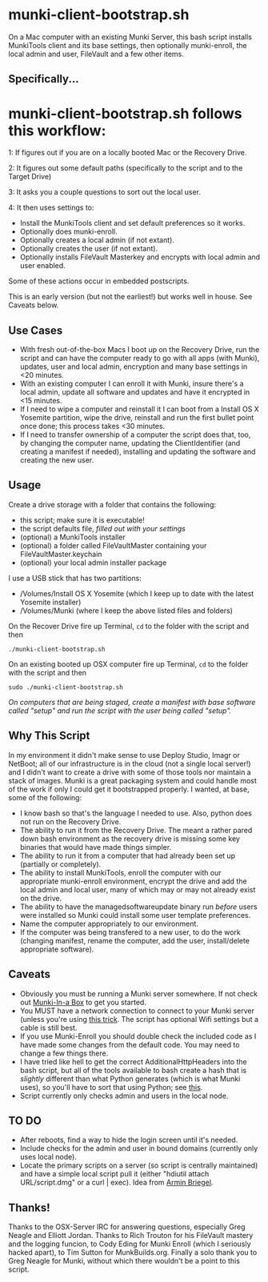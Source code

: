 # munki-client-bootstrap.sh
On a Mac computer with an existing Munki Server, this bash script installs MunkiTools client and its base settings, then optionally munki-enroll, the local admin and user, FileVault and a few other items.

## Specifically...
# munki-client-bootstrap.sh follows this workflow:

1: If figures out if you are on a locally booted Mac or the Recovery Drive.

2: It figures out some default paths (specifically to the script and to the Target Drive)

3: It asks you a couple questions to sort out the local user.

4: It then uses settings to:
- Install the MunkiTools client and set default preferences so it works.
- Optionally does munki-enroll.
- Optionally creates a local admin (if not extant).
- Optionally creates the user (if not extant).
- Optionally installs FileVault Masterkey and encrypts with local admin and user enabled.

Some of these actions occur in embedded postscripts.

This is an early version (but not the earliest!) but works well in house. See Caveats below.

## Use Cases

- With fresh out-of-the-box Macs I boot up on the Recovery Drive, run the script and can have the computer ready to go with all apps (with Munki), updates, user and local admin, encryption and many base settings in <20 minutes.
- With an existing computer I can enroll it with Munki, insure there's a local admin, update all software and updates and have it encrypted in <15 minutes.
- If I need to wipe a computer and reinstall it I can boot from a Install OS X Yosemite partition, wipe the drive, reinstall and run the first bullet point once done; this process takes <30 minutes.
- If I need to transfer ownership of a computer the script does that, too, by changing the computer name, updating the ClientIdentifier (and creating a manifest if needed), installing and updating the software and creating the new user.

## Usage

Create a drive storage with a folder that contains the following:
- this script; make sure it is executable!
- the script defaults file, *filled out with your settings*
- (optional) a MunkiTools installer
- (optional) a folder called FileVaultMaster containing your FileVaultMaster.keychain
- (optional) your local admin installer package

I use a USB stick that has two partitions:
- /Volumes/Install OS X Yosemite (which I keep up to date with the latest Yosemite installer)
- /Volumes/Munki (where I keep the above listed files and folders)

On the Recover Drive fire up Terminal, `cd` to the folder with the script and then

`./munki-client-bootstrap.sh`

On an existing booted up OSX computer fire up Terminal, `cd` to the folder with the script and then

`sudo ./munki-client-bootstrap.sh`

*On computers that are being staged, create a manifest with base software called "setup" and run the script with the user being called "setup".*

## Why This Script

In my environment it didn't make sense to use Deploy Studio, Imagr or NetBoot; all of our infrastructure is in the cloud (not a single local server!) and I didn't want to create a drive with some of those tools nor maintain a stack of images. Munki is a great packaging system and could handle most of the work if only I could get it bootstrapped properly. I wanted, at base, some of the following:

- I know bash so that's the language I needed to use. Also, python does not run on the Recovery Drive.
- The ability to run it from the Recovery Drive. The meant a rather pared down bash environment as the recovery drive is missing some key binaries that would have made things simpler.
- The ability to run it from a computer that had already been set up (partially or completely).
- The ability to install MunkiTools, enroll the computer with our appropriate munki-enroll environment, encrypt the drive and add the local admin and local user, many of which may or may not already exist on the drive.
- The ability to have the managedsoftwareupdate binary run *before* users were installed so Munki could install some user template preferences.
- Name the computer appropriately to our environment.
- If the computer was being transfered to a new user, to do the work (changing manifest, rename the computer, add the user, install/delete appropriate software).

## Caveats

- Obviously you must be running a Munki server somewhere. If not check out [Munki-In-a Box](https://github.com/tbridge/munki-in-a-box) to get you started.
- You MUST have a network connection to connect to your Munki server (unless you're using [this trick](http://www.jaharmi.com/2015/07/21/munki_trials_with_a_local_repository). The script has optional Wifi settings but a cable is still best.
- If you use Munki-Enroll you should double check the included code as I have made some changes from the default code. You may need to change a few things there.
- I have tried like hell to get the correct AdditionalHttpHeaders into the bash script, but all of the tools available to bash create a hash that is *slightly* different than what Python generates (which is what Munki uses), so you'll have to sort that using Python; see [this](https://github.com/munki/munki/wiki/Using-Basic-Authentication).
- Script currently only checks admin and users in the local node.

## TO DO

- After reboots, find a way to hide the login screen until it's needed.
- Include checks for the admin and user in bound domains (currently only uses local node).
- Locate the primary scripts on a server (so script is centrally maintained) and have a simple local script pull it (either "hdiutil attach URL/script.dmg" or a curl | exec). Idea from [Armin Briegel](http://scriptingosx.com/2015/08/mount-a-dmg-off-a-web-server/).

## Thanks!

Thanks to the OSX-Server IRC for answering questions, especially Greg Neagle and Elliott Jordan. Thanks to Rich Trouton for his FileVault mastery and the logging funcion, to Cody Eding for Munki Enroll (which I seriously hacked apart), to Tim Sutton for MunkBuilds.org. Finally a solo thank you to Greg Neagle for Munki, without which there wouldn't be a point to this script.